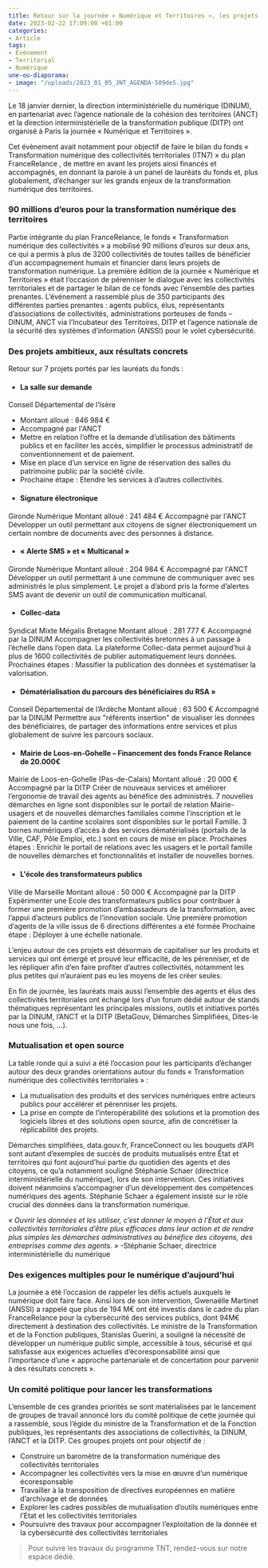 ```yaml
---
title: Retour sur la journée « Numérique et Territoires », les projets à l’honneur
date: 2023-02-22 17:09:00 +01:00
categories:
- Article
tags:
- Evènement
- Territorial
- Numérique
une-ou-diaporama:
- image: "/uploads/2023_01_05_JNT_AGENDA-509de5.jpg"
---
```


Le 18 janvier dernier, la direction interministérielle du numérique (DINUM), en partenariat avec l’agence nationale de la cohésion des territoires (ANCT) et la direction interministérielle de la transformation publique (DITP) ont organisé à Paris la journée « Numérique et Territoires ». 

Cet évènement avait notamment pour objectif de faire le bilan du fonds « Transformation numérique des collectivités territoriales (ITN7) » du plan FranceRelance , de mettre en avant les projets ainsi financés et accompagnés, en donnant la parole à un panel de lauréats du fonds et, plus globalement, d’échanger sur les grands enjeux de la transformation numérique des territoires. 

### 90 millions d’euros pour la transformation numérique des territoires

Partie intégrante du plan FranceRelance, le fonds « Transformation numérique des collectivités » a mobilisé 90 millions d’euros sur deux ans, ce qui a permis à plus de 3200 collectivités de toutes tailles de bénéficier d’un accompagnement humain et financier dans leurs projets de transformation numérique. La première édition de la journée « Numérique et Territoires » était l’occasion de pérenniser le dialogue avec les collectivités territoriales et de partager le bilan de ce fonds avec l’ensemble des parties prenantes. L’événement a rassemblé plus de 350 participants des différentes parties prenantes : agents publics, élus, représentants d’associations de collectivités, administrations porteuses de fonds – DINUM, ANCT via l’Incubateur des Territoires, DITP et l’agence nationale de la sécurité des systèmes d’information (ANSSI) pour le volet cybersécurité. 


### Des projets ambitieux, aux résultats concrets

Retour sur 7 projets portés par les lauréats du fonds :
* #### La salle sur demande 
Conseil Départemental de l’Isère 
- Montant alloué : 846 984 €
- Accompagné par l'ANCT
- Mettre en relation l’offre et la demande d’utilisation des bâtiments publics et en faciliter les accès, simplifier le processus administratif de conventionnement et de paiement.
- Mise en place d’un service en ligne de réservation des salles du patrimoine public par la société civile. 
- Prochaine étape : Etendre les services à d’autres collectivités.

* #### Signature électronique 
Gironde Numérique 
Montant alloué : 241 484 € 
Accompagné par l'ANCT
Développer un outil permettant aux citoyens de signer électroniquement un certain nombre de documents avec des personnes à distance.

* #### « Alerte SMS » et « Multicanal »
Gironde Numérique 
Montant alloué : 204 984 €
Accompagné par l'ANCT
Développer un outil permettant à une commune de communiquer avec ses administrés le plus simplement.
Le projet a d’abord pris la forme d’alertes SMS avant de devenir un outil de communication multicanal.

* #### Collec-data 
Syndicat Mixte Mégalis Bretagne 
Montant alloué : 281 777 € 
Accompagné par la DINUM 
Accompagner les collectivités bretonnes à un passage à l’échelle dans l’open data.
La plateforme Collec-data permet aujourd’hui à plus de 1600 collectivités de publier automatiquement leurs données.
Prochaines étapes : Massifier la publication des données et systématiser la valorisation.
 
* #### Dématérialisation du parcours des bénéficiaires du RSA »
Conseil Départemental de l’Ardèche 
Montant alloué : 63 500 € 
Accompagné par la DINUM
Permettre aux "référents insertion" de visualiser les données des bénéficiaires, de partager des informations entre services et plus globalement de suivre les parcours sociaux.

* #### Mairie de Loos-en-Gohelle – Financement des fonds France Relance de 20.000€
Mairie de Loos-en-Gohelle (Pas-de-Calais) 
Montant alloué : 20 000 € 
Accompagné par la DITP 
Créer de nouveaux services et améliorer l’ergonomie de travail des agents au bénéfice des administrés. 
7 nouvelles démarches en ligne sont disponibles sur le portail de relation Mairie-usagers et de nouvelles démarches familiales comme l’inscription et le paiement de la cantine scolaires sont disponibles sur le portail Famille. 3 bornes numériques d’accès à des services dématérialisés (portails de la Ville, CAF, Pôle Emploi, etc.) sont en cours de mise en place. 
Prochaines étapes : Enrichir le portail de relations avec les usagers et le portail famille de nouvelles démarches et fonctionnalités et installer de nouvelles bornes.

* #### L'école des transformateurs publics
Ville de Marseille 
Montant alloué : 50 000 € 
Accompagné par la DITP 
Expérimenter une Ecole des transformateurs publics pour contribuer à former une première promotion d’ambassadeurs de la transformation, avec l’appui d’acteurs publics de l’innovation sociale.
Une première promotion d’agents de la ville issus de 6 directions différentes a été formée
Prochaine étape : Déployer à une échelle nationale.


L’enjeu autour de ces projets est désormais de capitaliser sur les produits et services qui ont émergé et prouvé leur efficacité, de les pérenniser, et de les répliquer afin d’en faire profiter d’autres collectivités, notamment les plus petites qui n’auraient pas eu les moyens de les créer seules.

En fin de journée, les lauréats mais aussi l’ensemble des agents et élus des collectivités territoriales ont échangé lors d’un forum dédié autour de stands thématiques représentant les principales missions, outils et initiatives portés par la DINUM, l’ANCT et la DITP (BetaGouv, Démarches Simplifiées, Dites-le nous une fois, …).


### Mutualisation et open source 

La table ronde qui a suivi a été l’occasion pour les participants d’échanger autour des deux grandes orientations autour du fonds « Transformation numérique des collectivités territoriales » : 
* La mutualisation des produits et des services numériques entre acteurs publics pour accélérer et pérenniser les projets. 
* La prise en compte de l’interopérabilité des solutions et la promotion des logiciels libres et des solutions open source, afin de concrétiser la réplicabilité des projets. 

Démarches simplifiées, data.gouv.fr, FranceConnect ou les bouquets d’API sont autant d’exemples de succès de produits mutualisés entre État et territoires qui font aujourd’hui partie du quotidien des agents et des citoyens, ce qu’a notamment souligné Stéphanie Schaer (directrice interministérielle du numérique), lors de son intervention. Ces initiatives doivent néanmoins s’accompagner d’un développement des compétences numériques des agents. Stéphanie Schaer a également insisté sur le rôle crucial des données dans la transformation numérique.

*« Ouvrir les données et les utiliser, c’est donner le moyen à l’État et aux collectivités territoriales d’être plus efficaces dans leur action et de rendre plus simples les démarches administratives au bénéfice des citoyens, des entreprises comme des agents. »*
-Stéphanie Schaer, directrice interministérielle du numérique


### Des exigences multiples pour le numérique d’aujourd’hui 

La journée a été l’occasion de rappeler les défis actuels auxquels le numérique doit faire face. Ainsi lors de son intervention, Gwenaëlle Martinet (ANSSI) a rappelé que plus de 194 M€ ont été investis dans le cadre du plan FranceRelance pour la cybersécurité des services publics, dont 94M€ directement à destination des collectivités. 
Le ministre de la Transformation et de la Fonction publiques, Stanislas Guerini, a souligné la nécessité de développer un numérique public simple, accessible à tous, sécurisé et qui satisfasse aux exigences actuelles d’écoresponsabilité ainsi que l’importance d’une « approche partenariale et de concertation pour parvenir à des résultats concrets ».


### Un comité politique pour lancer les transformations 

L’ensemble de ces grandes priorités se sont matérialisées par le lancement de groupes de travail annoncé lors du comité politique de cette journée qui a rassemblé, sous l’égide du ministre de la Transformation et de la Fonction publiques, les représentants des associations de collectivités, la DINUM, l’ANCT et la DITP. 
Ces groupes projets ont pour objectif de : 
* Construire un baromètre de la transformation numérique des collectivités territoriales
* Accompagner les collectivités vers la mise en œuvre d’un numérique écoresponsable
* Travailler à la transposition de directives européennes en matière d’archivage et de données 
* Explorer les cadres possibles de mutualisation d’outils numériques entre l’Etat et les collectivités territoriales
* Poursuivre des travaux pour accompagner l’exploitation de la donnée et la cybersécurité des collectivités territoriales

> Pour suivre les travaux du programme TNT, rendez-vous sur notre espace dédié.


